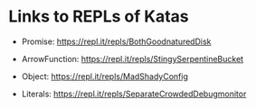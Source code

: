 # Links to REPLs of Katas

* Promise: https://repl.it/repls/BothGoodnaturedDisk

* ArrowFunction: https://repl.it/repls/StingySerpentineBucket

* Object: https://repl.it/repls/MadShadyConfig

* Literals: https://repl.it/repls/SeparateCrowdedDebugmonitor

